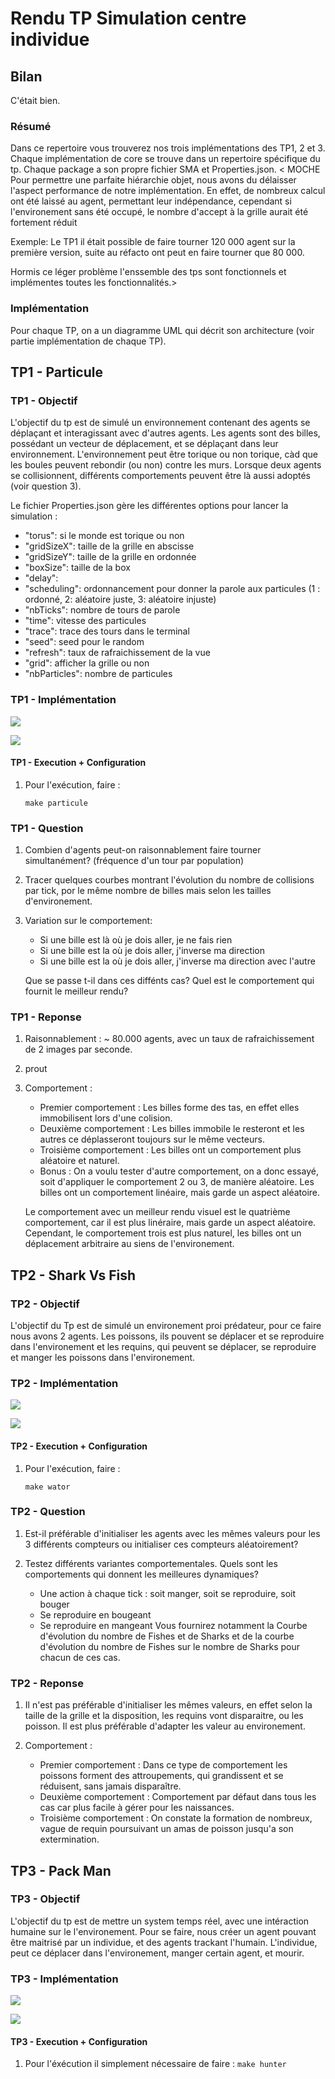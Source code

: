 # Rendu TP Simulation centre individue

## Bilan

C'était bien.

### Résumé

Dans ce repertoire vous trouverez nos trois implémentations des TP1, 2 et 3.
Chaque implémentation de core se trouve dans un repertoire spécifique du tp.
Chaque package a son propre fichier SMA et Properties.json.
< MOCHE
Pour permettre une parfaite hiérarchie objet, nous avons du délaisser l'aspect performance de notre implémentation.
En effet, de nombreux calcul ont été laissé au agent, permettant leur indépendance, cependant si l'environement sans été
occupé, le nombre d'accept à la grille aurait été fortement réduit

Exemple: Le TP1 il était possible de faire tourner 120 000 agent sur la première version, suite au réfacto ont peut en faire tourner que 80 000.

Hormis ce léger problème l'enssemble des tps sont fonctionnels et implémentes toutes les fonctionnalités.>

### Implémentation

Pour chaque TP, on a un diagramme UML qui décrit son architecture (voir partie implémentation de chaque TP).

## TP1 - Particule

### TP1 - Objectif

L'objectif du tp est de simulé un environnement contenant des agents se déplaçant et interagissant avec d'autres agents.
Les agents sont des billes, possédant un vecteur de déplacement, et se déplaçant dans leur environnement.
L'environnement peut être torique ou non torique, càd que les boules peuvent rebondir (ou non) contre les murs.
Lorsque deux agents se collisionnent, différents comportements peuvent être là aussi adoptés (voir question 3).

Le fichier Properties.json gère les différentes options pour lancer la simulation :
 * "torus": si le monde est torique ou non
 * "gridSizeX": taille de la grille en abscisse
 * "gridSizeY": taille de la grille en ordonnée
 * "boxSize": taille de la box
 * "delay":
 * "scheduling": ordonnancement pour donner la parole aux particules (1 : ordonné, 2: aléatoire juste, 3: aléatoire injuste)
 * "nbTicks": nombre de tours de parole
 * "time": vitesse des particules
 * "trace": trace des tours dans le terminal
 * "seed": seed pour le random
 * "refresh": taux de rafraichissement de la vue
 * "grid": afficher la grille ou non
 * "nbParticles": nombre de particules

### TP1 - Implémentation

![](/image/particule.png)

![](/image/particule_package.png)

#### TP1 - Execution + Configuration

1. Pour l'exécution, faire :
    ```
    make particule
    ```

### TP1 - Question

1. Combien d'agents peut-on raisonnablement faire tourner simultanément? (fréquence d'un tour par population)

2. Tracer quelques courbes montrant l'évolution du nombre de collisions par tick, por le même nombre de billes
    mais selon les tailles d'environement.

3. Variation sur le comportement:
    * Si une bille est là où je dois aller, je ne fais rien
    * Si une bille est la où je dois aller, j'inverse ma direction
    * Si une bille est la où je dois aller, j'inverse ma direction avec l'autre

    Que se passe t-il dans ces diffénts cas? Quel est le comportement qui fournit le meilleur rendu?

### TP1 - Reponse

1. Raisonnablement : ~ 80.000 agents, avec un taux de rafraichissement de 2 images par seconde.

2. prout

3. Comportement :
    * Premier comportement : Les billes forme des tas, en effet elles immobilisent lors d'une colision.
    * Deuxième comportement : Les billes immobile le resteront et les autres ce déplasseront toujours sur le même vecteurs.
    * Troisième comportement : Les billes ont un comportement plus aléatoire et naturel.
    * Bonus :
        On a voulu tester d'autre comportement, on a donc essayé, soit d'appliquer le comportement 2 ou 3, de manière aléatoire.
        Les billes ont un comportement linéaire, mais garde un aspect aléatoire.

    Le comportement avec un meilleur rendu visuel est le quatrième comportement, car il est plus linéraire, mais garde un aspect aléatoire.
    Cependant, le comportement trois est plus naturel, les billes ont un déplacement arbitraire au siens de l'environement.

## TP2 - Shark Vs Fish

### TP2 - Objectif

L'objectif du Tp est de simulé un environement proi prédateur, pour ce faire nous avons 2 agents.
Les poissons, ils pouvent se déplacer et se reproduire dans l'environement et les requins, qui
peuvent se déplacer, se reproduire et manger les poissons dans l'environement.

### TP2 - Implémentation

![](/image/wator.png)

![](/image/wator_package.png)

#### TP2 - Execution + Configuration

1.  Pour l'exécution, faire :
    ```
    make wator
    ```

### TP2 - Question

1. Est-il préférable d'initialiser les agents avec les mêmes valeurs pour les 3 différents compteurs
    ou initialiser ces compteurs aléatoirement?

2. Testez différents variantes comportementales. Quels sont les comportements qui donnent les
    meilleures dynamiques?
    * Une action à chaque tick : soit manger, soit se reproduire, soit bouger
    * Se reproduire en bougeant
    * Se reproduire en mangeant
    Vous fournirez notamment la Courbe d'évolution du nombre de Fishes et de Sharks et de la courbe
    d'évolution du nombre de Fishes sur le nombre de Sharks pour chacun de ces cas.

### TP2 - Reponse

1. Il n'est pas préférable d'initialiser les mêmes valeurs, en effet selon la taille de la grille et la disposition, les requins
    vont disparaitre, ou les poisson.
    Il est plus préférable d'adapter les valeur au environement.

2. Comportement :
    * Premier comportement : Dans ce type de comportement les poissons forment des attroupements, qui grandissent et se réduisent, sans jamais disparaître.
    * Deuxième comportement : Comportement par défaut dans tous les cas car plus facile à gérer pour les naissances.
    * Troisième comportement : On constate la formation de nombreux, vague de requin poursuivant un amas de poisson jusqu'a son extermination.

## TP3 - Pack Man

### TP3 - Objectif

L'objectif du tp est de mettre un system temps réel, avec une intéraction humaine sur le l'environement.
Pour se faire, nous créer un agent pouvant être maitrisé par un individue, et des agents trackant l'humain.
L'individue, peut ce déplacer dans l'environement, manger certain agent, et mourir.

### TP3 - Implémentation

![](/image/hunter.png)

![](/image/hunter_package.png)

#### TP3 - Execution + Configuration

1. Pour l'éxécution il simplement nécessaire de faire :
    ```make hunter```
